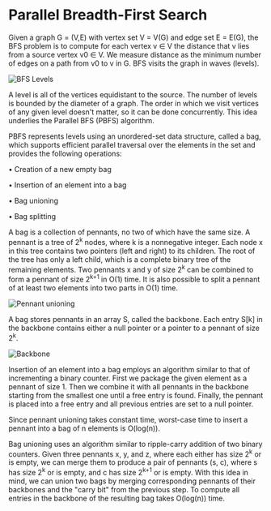 # Parallel Breadth-First Search

Given a graph G = (V,E) with vertex set V = V(G) and edge set E = E(G), the BFS problem is to compute for each vertex v ∈ V the distance that v lies from a source vertex v0 ∈ V. We measure distance as the minimum number of edges on a path from v0 to v in G. BFS visits the graph in waves (levels). 

![BFS Levels](./assets/waves.jpg)

A level is all of the vertices equidistant to the source. The number of levels is bounded by the diameter of a graph. The order in which we visit vertices of any given level doesn't matter, so it can be done concurrently. This idea underlies the Parallel BFS (PBFS) algorithm.

PBFS represents levels using an unordered-set data structure, called a bag, which supports efficient parallel traversal over the elements in the set and provides the following operations:

• Creation of a new empty bag

• Insertion of an element into a bag

• Bag unioning

• Bag splitting

A bag is a collection of pennants, no two of which have the same size. A pennant is a tree of 2<sup>k</sup> nodes, where k is a nonnegative integer. Each node x in this tree contains two pointers (left and right) to its children. The root of the tree has only a left child, which is a complete binary tree of the remaining elements. Two pennants x and y of size 2<sup>k</sup> can be combined to form a pennant of size 2<sup>k+1</sup> in O(1) time. It is also possible to split a pennant of at least two elements into two parts in O(1) time. 

![Pennant unioning](./assets/pennant_unioning.jpg)

A bag stores pennants in an array S, called the backbone. Each entry S[k] in the backbone contains either a null pointer or a pointer to a pennant of size 2<sup>k</sup>.

![Backbone](./assets/backbone.jpg)

Insertion of an element into a bag employs an algorithm similar to that of incrementing a binary counter. First we package the given element as a pennant of size 1. Then we combine it with all pennants in the backbone starting from the smallest one until a free entry is found. Finally, the pennant is placed into a free entry and all previous entries are set to a null pointer. 

Since pennant unioning takes constant time, worst-case time to insert a pennant into a bag of n elements is O(log(n)).

Bag unioning uses an algorithm similar to ripple-carry addition of two binary counters. Given three pennants x, y, and z, where each either has size 2<sup>k</sup> or is empty, we can merge them to produce a pair of pennants (s, c), where s has size 2<sup>k</sup> or is empty, and c has size 2<sup>k+1</sup> or is empty. With this idea in mind, we can union two bags by merging corresponding pennants of their backbones and the "carry bit" from the previous step. To compute all entries in the backbone of the resulting bag takes O(log(n)) time.


